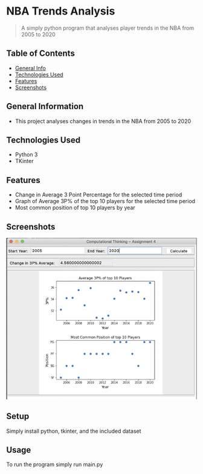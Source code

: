 # NBA Trends Analysis
> A simply python program that analyses player trends in the NBA from 2005 to 2020


## Table of Contents
* [General Info](#general-information)
* [Technologies Used](#technologies-used)
* [Features](#features)
* [Screenshots](#screenshots)
<!-- * [License](#license) -->


## General Information
- This project analyses changes in trends in the NBA from 2005 to 2020
<!-- You don't have to answer all the questions - just the ones relevant to your project. -->


## Technologies Used
- Python 3
- TKinter


## Features
- Change in Average 3 Point Percentage for the selected time period
- Graph of Average 3P% of the top 10 players for the selected time period
- Most common position of top 10 players by year


## Screenshots
![Example screenshot](https://github.com/Glei-H/NBA-Trends-Analysis/blob/main/BBALL.png)
<!-- If you have screenshots you'd like to share, include them here. -->


## Setup
Simply install python, tkinter, and the included dataset


## Usage
To run the program simply run main.py
